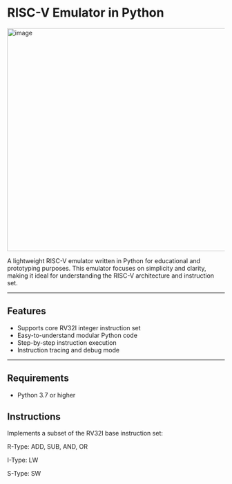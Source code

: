 # RISC-V Emulator in Python

<img width="820" height="515" alt="image" src="https://github.com/user-attachments/assets/97f94a47-9ca7-4557-9211-1e581e62a62d" />



A lightweight RISC-V emulator written in Python for educational and prototyping purposes. This emulator focuses on simplicity and clarity, making it ideal for understanding the RISC-V architecture and instruction set.

---

## Features

- Supports core RV32I integer instruction set
- Easy-to-understand modular Python code
- Step-by-step instruction execution
- Instruction tracing and debug mode

---

## Requirements

- Python 3.7 or higher

## Instructions

Implements a subset of the RV32I base instruction set:

R-Type: ADD, SUB, AND, OR

I-Type: LW 

S-Type: SW





